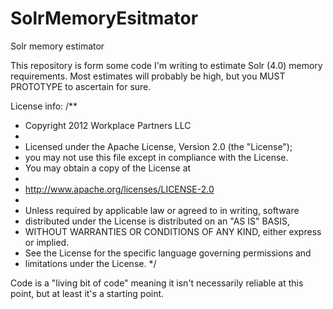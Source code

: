 SolrMemoryEsitmator
===================

Solr memory estimator

This repository is form some code I'm writing to estimate Solr (4.0) memory requirements.
Most estimates will probably be high, but you MUST PROTOTYPE to ascertain for sure.

License info:
/**
 *   Copyright 2012 Workplace Partners LLC
 *
 *   Licensed under the Apache License, Version 2.0 (the "License");
 *   you may not use this file except in compliance with the License.
 *   You may obtain a copy of the License at
 *
 *   http://www.apache.org/licenses/LICENSE-2.0
 *
 *   Unless required by applicable law or agreed to in writing, software
 *   distributed under the License is distributed on an "AS IS" BASIS,
 *   WITHOUT WARRANTIES OR CONDITIONS OF ANY KIND, either express or implied.
 *   See the License for the specific language governing permissions and
 *   limitations under the License.
 */
 
 Code is a "living bit of code" meaning it isn't necessarily reliable at this point, but
 at least it's a starting point.
 